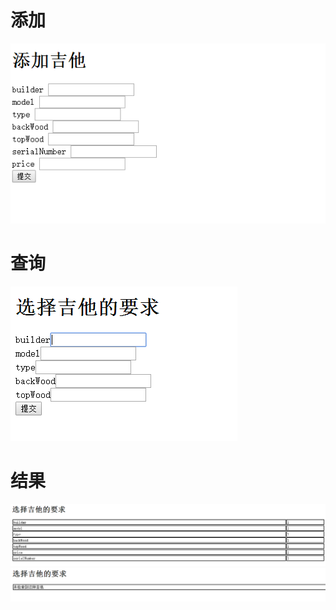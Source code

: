 # 添加
![Alt text](https://github.com/liuxin12/is/blob/work1/work1/1.png)
# 查询
![Alt text](https://github.com/liuxin12/is/blob/work1/work1/2.png)
# 结果
![Alt text](https://github.com/liuxin12/is/blob/work1/work1/3.png)
![Alt text](https://github.com/liuxin12/is/blob/work1/work1/4.png)
